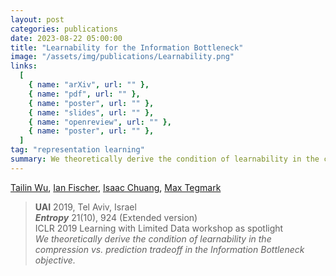 ```yaml
---
layout: post
categories: publications
date: 2023-08-22 05:00:00
title: "Learnability for the Information Bottleneck"
image: "/assets/img/publications/Learnability.png"
links:
  [
    { name: "arXiv", url: "" },
    { name: "pdf", url: "" },
    { name: "poster", url: "" },
    { name: "slides", url: "" },
    { name: "openreview", url: "" },
    { name: "poster", url: "" },
  ]
tag: "representation learning"
summary: We theoretically derive the condition of learnability in the compression vs. prediction tradeoff in the Information Bottleneck objective.
---
```


[Tailin Wu](https://tailin.org/), [Ian Fischer](https://scholar.google.com/citations?user=Z63Zf_0AAAAJ&hl=en), [Isaac Chuang](https://feynman.mit.edu/ike/homepage/index.html), [Max Tegmark](https://space.mit.edu/home/tegmark/)

> **UAI** 2019, Tel Aviv, Israel  
> **_Entropy_** 21(10), 924 (Extended version)  
> ICLR 2019 Learning with Limited Data workshop as spotlight  
> _We theoretically derive the condition of learnability in the compression vs. prediction tradeoff in the Information Bottleneck objective._
